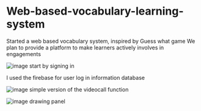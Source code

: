 # Web-based-vocabulary-learning-system

Started a web based vocabulary system, inspired by Guess what game
We plan to provide a platform to make learners actively involves in engagements

![image](https://github.com/kokoL152/Web-based-vocabulary-learning-system/assets/147573258/538c278f-2c0b-4a29-b304-8e6034c2544b)
start by signing in

I used the firebase for user log in information database

![image](https://github.com/kokoL152/Web-based-vocabulary-learning-system/assets/147573258/13734cbb-f7bf-45bf-a142-e96c2358bc82)
simple version of the videocall function


![image](https://github.com/kokoL152/Web-based-vocabulary-learning-system/assets/147573258/c9b22978-373d-4746-ad90-6cc4b3e1dd6a)
drawing panel
